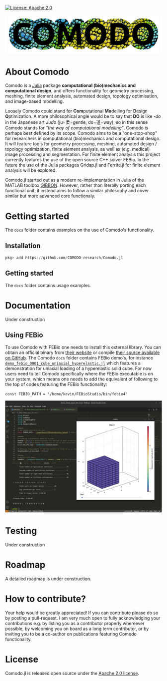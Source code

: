 [![License: Apache 2.0](https://img.shields.io/badge/License-Apache-blue.svg)](https://github.com/COMODO-research/Comodo.jl/blob/main/LICENSE)

![](assets/img/COMODO.png)

# About Comodo
Comodo is a [Julia](https://julialang.org/) package **computational (bio)mechanics and computational design**, and offers functionality for geometry processing, meshing, finite element analysis, automated design, topology optimisation, and image-based modelling. 

Loosely Comodo could stand for **Com**putational **Mo**delling for **D**esign **O**ptimization. A more philosophical angle would be to say that **DO** is like *-do* in the Japanese art *Judo* (ju=柔=gentle, do=道=way), so in this sense Comodo stands for *"the way of computational modelling"*. Comodo is perhaps best defined by its scope. Comodo aims to be a "one-stop-shop" for researchers in computational (bio)mechanics and computational design. It will feature tools for geometry processing, meshing, automated design / topology optimization, finite element analysis, as well as (e.g. medical) image processing and segmentation. For finite element analysis this project currently features the use of the open source C++ solver FEBio. In the future the use of the Julia packages Gridap.jl and Ferrite.jl for finite element analysis will be explored. 

Comodo.jl started out as a modern re-implementation in Julia of the MATLAB toolbox [GIBBON](https://github.com/gibbonCode/GIBBON). However, rather than literally porting each functional unit, it instead aims to follow a similar philosophy and cover similar but more advanced core functionaly.

# Getting started
The `docs` folder contains examples on the use of Comodo's functionality. 

## Installation
```julia
pkg> add https://github.com/COMODO-research/Comodo.jl
```

## Getting started
The `docs` folder contains usage examples. 

# Documentation 
Under construction

## Using FEBio
To use Comodo with FEBio one needs to install this external library. You can obtain an official binary from [their website](https://febio.org/) or compile [their source available on GitHub](https://github.com/febiosoftware/FEBio). 
The Comodo `docs` folder contains FEBio demo's, for instance [`demo_febio_0001_cube_uniaxial_hyperelastic.jl`](https://github.com/COMODO-research/Comodo.jl/blob/main/docs/demo_febio_0001_cube_uniaxial_hyperelastic.jl) which features a demonstration for uniaxial loading of a hyperelastic solid cube. 
For now users need to tell Comodo specifically where the FEBio executable is on your system, which means one needs to add the equivalent of following to the top of codes featuring the FEBio functionality: 
```
const FEBIO_PATH = "/home/kevin/FEBioStudio/bin/febio4"
```

![](assets/img/febio_example_01.gif) 

# Testing 
Under construction

# Roadmap
A detailed roadmap is under construction. 

# How to contribute? 
Your help would be greatly appreciated! If you can contribute please do so by posting a pull-request. I am very much open to fully acknowledging your contributions e.g. by listing you as a contributor properly whereever possible, by welcoming you on board as a long term contributor, or by inviting you to be a co-author on publications featuring Comodo functionality. 

# License 
Comodo.jl is released open source under the [Apache 2.0 license](https://github.com/COMODO-research/Comodo.jl/blob/main/LICENSE).
